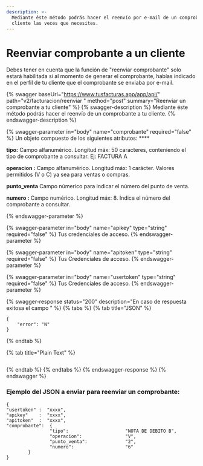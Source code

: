 ```yaml
---
description: >-
  Mediante éste método podrás hacer el reenvío por e-mail de un comprobante a tu
  cliente las veces que necesites.
---
```


# Reenviar comprobante a un cliente

Debes tener en cuenta que la función de "reenviar comprobante" solo estará habilitada si al momento de generar el comprobante, habías indicado en el perfil de tu cliente que el comprobante se enviaba por e-mail. &#x20;



{% swagger baseUrl="https://www.tusfacturas.app/app/api/" path="v2/facturacion/reenviar " method="post" summary="Reenviar un comprobante a tu cliente" %}
{% swagger-description %}
Mediante éste método podrás hacer el reenvío de un comprobante a tu cliente.
{% endswagger-description %}

{% swagger-parameter in="body" name="comprobante" required="false" %}
Un objeto compuesto de los siguientes atributos: ****&#x20;

**tipo:** Campo alfanumérico. Longitud máx: 50 caracteres, conteniendo el tipo de comprobante a consultar. Ej: FACTURA A&#x20;

**operacion :** Campo alfanumérico. Longitud máx: 1 carácter. Valores permitidos (V o C) ya sea para ventas o compras.

**punto\_venta** Campo númerico para indicar el número del punto de venta.

**numero :** Campo numérico. Longitud máx: 8. Indica el número del comprobante a consultar.


{% endswagger-parameter %}

{% swagger-parameter in="body" name="apikey" type="string" required="false" %}
Tus credenciales de acceso.
{% endswagger-parameter %}

{% swagger-parameter in="body" name="apitoken" type="string" required="false" %}
Tus Credenciales de acceso.
{% endswagger-parameter %}

{% swagger-parameter in="body" name="usertoken" type="string" required="false" %}
Tus Credenciales de acceso.
{% endswagger-parameter %}

{% swagger-response status="200" description="En caso de respuesta exitosa el campo " %}
{% tabs %}
{% tab title="JSON" %}
```
{
	"error": "N" 
}
```
{% endtab %}

{% tab title="Plain Text" %}
```
```
{% endtab %}
{% endtabs %}
{% endswagger-response %}
{% endswagger %}

### Ejemplo del JSON a enviar para reenviar un comprobante:

```
{
"usertoken" :  "xxxx",
"apikey"    :  "xxxx",
"apitoken"  :  "xxxx",
"comprobante":  {
                "tipo":                     "NOTA DE DEBITO B",
                "operacion":                "V",
                "punto_venta":              "2",
                "numero":                   "6"
        }
}
```

